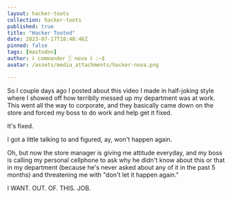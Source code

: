 ```yaml
---
layout: hacker-toots
collection: hacker-toots
published: true
title: "Hacker Tooted"
date: 2023-07-17T18:48:46Z
pinned: false
tags: [mastodon]
author: ⸸ commander ░ nova ⸸ :~$
avatar: /assets/media_attachments/hacker-nova.png

---
```


<p>So I couple days ago I posted about this video I made in half-joking style where I showed off how terriblly messed up my department was at work. This went all the way to corporate, and they basically came down on the store and forced my boss to do work and help get it fixed.</p><p>It&#39;s fixed.</p><p>I got a little talking to and figured, ay, won&#39;t happen again.</p><p>Oh, but now the store manager is giving me attitude everyday, and my boss is calling my personal cellphone to ask why he didn&#39;t know about this or that in my department (because he&#39;s never asked about any of it in the past 5 months) and threatening me with &quot;don&#39;t let it happen again.&quot;</p><p>I WANT. OUT. OF. THIS. JOB.</p>


